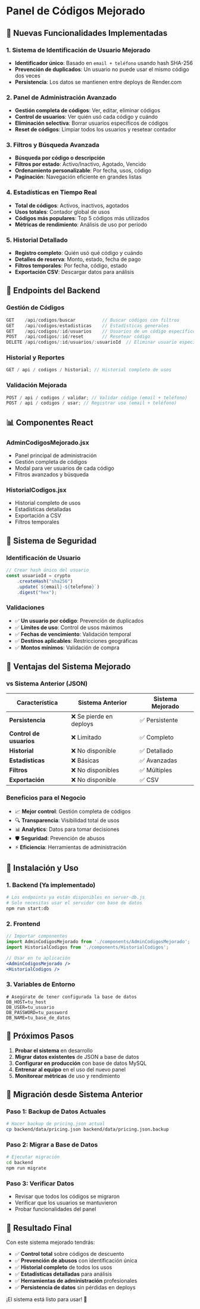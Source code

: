 # Panel de Códigos Mejorado

## 🚀 Nuevas Funcionalidades Implementadas

### 1. **Sistema de Identificación de Usuario Mejorado**

- **Identificador único**: Basado en `email + teléfono` usando hash SHA-256
- **Prevención de duplicados**: Un usuario no puede usar el mismo código dos veces
- **Persistencia**: Los datos se mantienen entre deploys de Render.com

### 2. **Panel de Administración Avanzado**

- **Gestión completa de códigos**: Ver, editar, eliminar códigos
- **Control de usuarios**: Ver quién usó cada código y cuándo
- **Eliminación selectiva**: Borrar usuarios específicos de códigos
- **Reset de códigos**: Limpiar todos los usuarios y resetear contador

### 3. **Filtros y Búsqueda Avanzada**

- **Búsqueda por código o descripción**
- **Filtros por estado**: Activo/Inactivo, Agotado, Vencido
- **Ordenamiento personalizable**: Por fecha, usos, código
- **Paginación**: Navegación eficiente en grandes listas

### 4. **Estadísticas en Tiempo Real**

- **Total de códigos**: Activos, inactivos, agotados
- **Usos totales**: Contador global de usos
- **Códigos más populares**: Top 5 códigos más utilizados
- **Métricas de rendimiento**: Análisis de uso por período

### 5. **Historial Detallado**

- **Registro completo**: Quién usó qué código y cuándo
- **Detalles de reserva**: Monto, estado, fecha de pago
- **Filtros temporales**: Por fecha, código, estado
- **Exportación CSV**: Descargar datos para análisis

## 🔧 Endpoints del Backend

### **Gestión de Códigos**

```javascript
GET    /api/codigos/buscar          // Buscar códigos con filtros
GET    /api/codigos/estadisticas    // Estadísticas generales
GET    /api/codigos/:id/usuarios    // Usuarios de un código específico
POST   /api/codigos/:id/reset       // Resetear código
DELETE /api/codigos/:id/usuarios/:usuarioId  // Eliminar usuario específico
```

### **Historial y Reportes**

```javascript
GET / api / codigos / historial; // Historial completo de usos
```

### **Validación Mejorada**

```javascript
POST / api / codigos / validar; // Validar código (email + teléfono)
POST / api / codigos / usar; // Registrar uso (email + teléfono)
```

## 📊 Componentes React

### **AdminCodigosMejorado.jsx**

- Panel principal de administración
- Gestión completa de códigos
- Modal para ver usuarios de cada código
- Filtros avanzados y búsqueda

### **HistorialCodigos.jsx**

- Historial completo de usos
- Estadísticas detalladas
- Exportación a CSV
- Filtros temporales

## 🔐 Sistema de Seguridad

### **Identificación de Usuario**

```javascript
// Crear hash único del usuario
const usuarioId = crypto
	.createHash("sha256")
	.update(`${email}-${telefono}`)
	.digest("hex");
```

### **Validaciones**

- ✅ **Un usuario por código**: Prevención de duplicados
- ✅ **Límites de uso**: Control de usos máximos
- ✅ **Fechas de vencimiento**: Validación temporal
- ✅ **Destinos aplicables**: Restricciones geográficas
- ✅ **Montos mínimos**: Validación de compra

## 🎯 Ventajas del Sistema Mejorado

### **vs Sistema Anterior (JSON)**

| Característica          | Sistema Anterior        | Sistema Mejorado |
| ----------------------- | ----------------------- | ---------------- |
| **Persistencia**        | ❌ Se pierde en deploys | ✅ Persistente   |
| **Control de usuarios** | ❌ Limitado             | ✅ Completo      |
| **Historial**           | ❌ No disponible        | ✅ Detallado     |
| **Estadísticas**        | ❌ Básicas              | ✅ Avanzadas     |
| **Filtros**             | ❌ No disponibles       | ✅ Múltiples     |
| **Exportación**         | ❌ No disponible        | ✅ CSV           |

### **Beneficios para el Negocio**

- 📈 **Mejor control**: Gestión completa de códigos
- 🔍 **Transparencia**: Visibilidad total de usos
- 📊 **Analytics**: Datos para tomar decisiones
- 🛡️ **Seguridad**: Prevención de abusos
- ⚡ **Eficiencia**: Herramientas de administración

## 🚀 Instalación y Uso

### **1. Backend (Ya implementado)**

```bash
# Los endpoints ya están disponibles en server-db.js
# Solo necesitas usar el servidor con base de datos
npm run start:db
```

### **2. Frontend**

```jsx
// Importar componentes
import AdminCodigosMejorado from './components/AdminCodigosMejorado';
import HistorialCodigos from './components/HistorialCodigos';

// Usar en tu aplicación
<AdminCodigosMejorado />
<HistorialCodigos />
```

### **3. Variables de Entorno**

```env
# Asegúrate de tener configurada la base de datos
DB_HOST=tu_host
DB_USER=tu_usuario
DB_PASSWORD=tu_password
DB_NAME=tu_base_de_datos
```

## 📝 Próximos Pasos

1. **Probar el sistema** en desarrollo
2. **Migrar datos existentes** de JSON a base de datos
3. **Configurar en producción** con base de datos MySQL
4. **Entrenar al equipo** en el uso del nuevo panel
5. **Monitorear métricas** de uso y rendimiento

## 🔄 Migración desde Sistema Anterior

### **Paso 1: Backup de Datos Actuales**

```bash
# Hacer backup de pricing.json actual
cp backend/data/pricing.json backend/data/pricing.json.backup
```

### **Paso 2: Migrar a Base de Datos**

```bash
# Ejecutar migración
cd backend
npm run migrate
```

### **Paso 3: Verificar Datos**

- Revisar que todos los códigos se migraron
- Verificar que los usuarios se mantuvieron
- Probar funcionalidades del panel

## 🎉 Resultado Final

Con este sistema mejorado tendrás:

- ✅ **Control total** sobre códigos de descuento
- ✅ **Prevención de abusos** con identificación única
- ✅ **Historial completo** de todos los usos
- ✅ **Estadísticas detalladas** para análisis
- ✅ **Herramientas de administración** profesionales
- ✅ **Persistencia de datos** sin pérdidas en deploys

¡El sistema está listo para usar! 🚀
